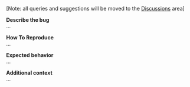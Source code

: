 [Note: all queries and suggestions will be moved to the [Discussions](/jeelabs/sandbox/discussions) area]

**Describe the bug**  
...

**How To Reproduce**  
...

**Expected behavior**  
...

**Additional context**  
...
